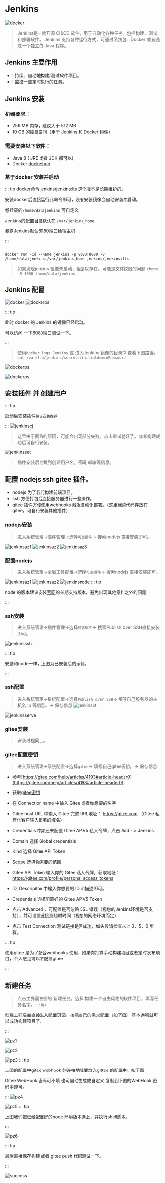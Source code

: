 # Jenkins
![docker](/img/Jenkins/jenkins.png)

> Jenkins是一款开源 CI&CD 软件，用于自动化各种任务，包括构建、测试和部署软件。
Jenkins 支持各种运行方式，可通过系统包、Docker 或者通过一个独立的 Java 程序。

## Jenkins 主要作用
- l 持续、自动地构建/测试软件项目。
- l 监控一些定时执行的任务。

## Jenkins 安装

### 机器要求：
- 256 MB 内存，建议大于 512 MB
- 10 GB 的硬盘空间（用于 Jenkins 和 Docker 镜像）

### 需要安装以下软件：
- Java 8 ( JRE 或者 JDK 都可以)
- Docker [dockerhub](https://hub.docker.com/r/jenkins/jenkins)
### 基于docker 安装并启动
::: tip docker命令
[jenkins/jenkins:lts](https://hub.docker.com/r/jenkins/jenkins) 这个版本是长期维护的。

安装docker后直接运行此命令即可，没有安装镜像会自动安装并启动。

卷挂载的`/home/datajenkins` 可自定义

Jenkins的配置目录默认在 `/var/jenkins_home`

暴露Jenkins默认8080端口给宿主机

:::
```   {2}

docker run -id --name jenkins -p 8080:8080 -v /home/data/jenkins:/var/jenkins_home jenkins/jenkins:lts

```
> 如果发现jenkins 镜像未启动，但是以存在。可能是文件权限的问题 `chown -R 1000 /home/data/jenkins `

## Jenkins 配置

![docker](/img/Jenkins/docker.png)
![dockerps](/img/Jenkins/dockerps.png)


::: tip 

此时 docker 的 Jenkins 的镜像已经启动。

可以访问 一下8080端口测试一下。

:::
> 使用`docker logs Jenkins` 或  进入Jenkins 镜像的目录中 查看下图路径。 `cat /var/lib/jenkins/secrets/initialAdminPassword`

![dockerps](/img/Jenkins/jenkinsstart.png)

![dockerps](/img/Jenkins/jenkinskey.png)
## 安装插件 并 创建用户

::: tip 

启动后安装插件`建议安装推荐`

:::
![jenkinscj](/img/Jenkins/jenkinscj.png)

> 这里由于网络的原因，可能会出现部分失败。点击重试就好了。或者构建成功后可自行安装。

![jenkinsset](/img/Jenkins/jenkinsset.png)

> 插件安装后会跳到创建用户名，密码 邮箱等信息。

## 配置  nodejs ssh gitee 插件。
- nodejs 为了我们构建前端项目。
- ssh 方便打包后连接服务器进行一些操作。
- gitee 插件方便使用webhooks 触发自动化部署。（这里我的代码存放在gitee，可自行安装其他插件）
### nodejs安装
> 进入系统管理->插件管理->选择`可选插件`-> 搜索nodejs 直接安装即可。

![jenkinsaz1](/img/Jenkins/jenkinsaz1.png)
![jenkinsaz2](/img/Jenkins/jenkinsaz2.png)
![jenkinsaz3](/img/Jenkins/jenkinsaz3.png)

### 配置nodejs
> 进入系统管理->全局工具配置->选择`可选插件`-> 搜索nodejs 直接安装即可。

![jenkinsaz1](/img/Jenkins/jenkinsaz1.png)
![jenkinsaz2](/img/Jenkins/jenkinsglo.png)
![jenkinsnode](/img/Jenkins/jenkinsnode.png)
::: tip 

node 的版本建议安装[官网](https://nodejs.org/zh-cn/)的长期支持版本，避免出现其他意料之外的问题

:::

### ssh安装
> 进入系统管理->插件管理->选择`可选插件`-> 搜索Publish Over SSH直接安装即可。

![jenkinsssh](/img/Jenkins/jenkinsssh.png)

::: tip 

安装和node一样，上图为已安装后的示例。

:::
### ssh配置
> 进入系统管理->系统配置->选择`Publish over SSH`-> 填写自己服务器的主机名 ip 等信息。-> 保存信息
![jenkinsxt](/img/Jenkins/jenkinsxt.png)

![jenkinsserve](/img/Jenkins/jenkinsserve.png)

### gitee安装
> 安装过程同上。

### gitee配置密钥
> 进入系统管理->系统配置->选择`gitee`-> 填写自己gitee密钥。-> 保存信息
- 参考[https://gitee.com/help/articles/4193#article-header0](https://gitee.com/help/articles/4193#article-header0)

- 获取[gitee密钥](https://gitee.com/profile/personal_access_tokens)
 - 在 Connection name 中输入 Gitee 或者你想要的名字
 - Gitee host URL 中输入 Gitee 完整 URL地址： https://gitee.com （Gitee 私有化客户输入部署的域名）
 -  Credentials 中如还未配置 Gitee APIV5 私人令牌，点击 Add - > Jenkins
 -  Domain 选择 Global credentials
 -  Kind 选择 Gitee API Token
 -  Scope 选择你需要的范围
 -  Gitee API Token 输入你的 Gitee 私人令牌，获取地址：https://gitee.com/profile/personal_access_tokens
 -  ID, Descripiton 中输入你想要的 ID 和描述即可。
 -  Credentials 选择配置好的 Gitee APIV5 Token
 - 点击 Advanced ，可配置是否忽略 SSL 错误（视您的Jenkins环境是否支持），并可设置链接测超时时间（视您的网络环境而定）
 - 点击 Test Connection 测试链接是否成功，如失败请检查以上 3，5，6 步骤。


::: tip 

使用gitee 是为了配合webhooks 使用，如果你打算手动构建项目或者定时发布项目，个人感觉可以不配置gitee

:::

## 新建任务
> 点击主界面左侧的 新建任务，选择 构建一个自由风格的软件项目，填写任务名字。
::: tip 

创建工程后会直接进入配置页面，按照自己的需求配置（如下图） 基本选项就可以成功构建项目了。

:::

![pz1](/img/Jenkins/pz1.png)

![pz2](/img/Jenkins/pz2.png)

![pz3](/img/Jenkins/pz3.png)
::: tip 

上图的配置中gitee webhook 的连接地址要放入gittee 的配置中。如下图

Gitee WebHook 密码可不填 也可自动生成或自定义  复制到下图的WebHook 密码中即可。

:::
![pz4](/img/Jenkins/pz4.png)

![pz5](/img/Jenkins/pz5.png)
::: tip 

上图我们把已经配置好的node 环境版本选上，并执行shell脚本。

:::

![pz6](/img/Jenkins/pz6.png)

::: tip 

最后直接保存构建 或者 gitee push 代码测试一下。

:::


![success](/img/Jenkins/success.png)
